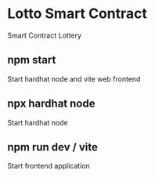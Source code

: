 # Lotto Smart Contract

Smart Contract Lottery

## npm start

Start hardhat node and vite web frontend

## npx hardhat node

Start hardhat node

## npm run dev / vite

Start frontend application
